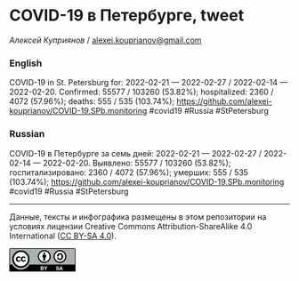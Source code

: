 COVID-19 в Петербурге, tweet
============================

*Алексей Куприянов* /
<a href="mailto:alexei.kouprianov@gmail.com" class="email">alexei.kouprianov@gmail.com</a>

### English

COVID-19 in St. Petersburg for: 2022-02-21 — 2022-02-27 / 2022-02-14 —
2022-02-20. Сonfirmed: 55577 / 103260 (53.82%); hospitalized: 2360 /
4072 (57.96%); deaths: 555 / 535 (103.74%);
<a href="https://github.com/alexei-kouprianov/COVID-19.SPb.monitoring" class="uri">https://github.com/alexei-kouprianov/COVID-19.SPb.monitoring</a>
\#covid19 \#Russia \#StPetersburg

### Russian

COVID-19 в Петербурге за семь дней: 2022-02-21 — 2022-02-27 / 2022-02-14
— 2022-02-20. Выявлено: 55577 / 103260 (53.82%); госпитализировано: 2360
/ 4072 (57.96%); умерших: 555 / 535 (103.74%);
<a href="https://github.com/alexei-kouprianov/COVID-19.SPb.monitoring" class="uri">https://github.com/alexei-kouprianov/COVID-19.SPb.monitoring</a>
\#covid19 \#Russia \#StPetersburg

------------------------------------------------------------------------

Данные, тексты и инфографика размещены в этом репозитории на условиях
лицензии Creative Commons Attribution-ShareAlike 4.0 International ([CC
BY-SA 4.0](https://creativecommons.org/licenses/by-sa/4.0/)).

![](../misc/CC-BY-SA-icon.png "CC-BY-SA")

